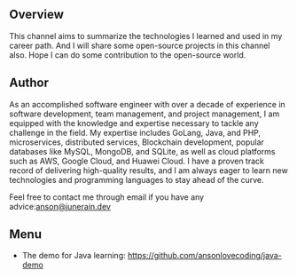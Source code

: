 ## Overview

This channel aims to summarize the technologies I learned and used in my career path. And I will share some open-source projects in this channel also. Hope I can do some contribution to the open-source world.



## Author

As an accomplished software engineer with over a decade of experience in software development, team management, and project management, I am equipped with the knowledge and expertise necessary to tackle any challenge in the field. My expertise includes GoLang, Java, and PHP, microservices, distributed services, Blockchain development, popular databases like MySQL, MongoDB, and SQLite, as well as cloud platforms such as AWS, Google Cloud, and Huawei Cloud. I have a proven track record of delivering high-quality results, and I am always eager to learn new technologies and programming languages to stay ahead of the curve.

Feel free to contact me through email if you have any advice:[anson@junerain.dev](mailto:anson@junerain.dev)



## Menu

* The demo for Java learning: https://github.com/ansonlovecoding/java-demo

